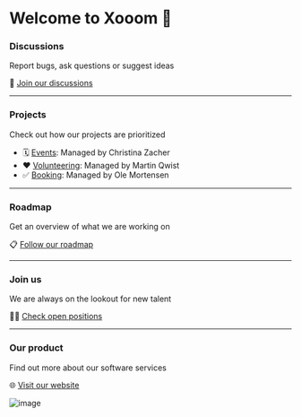 # Welcome to Xooom 👋

### Discussions
Report bugs, ask questions or suggest ideas

💬 [Join our discussions](https://github.com/orgs/xooom-community/discussions)

---

### Projects
Check out how our projects are prioritized

- 🗓️ [Events](https://github.com/orgs/xooom-community/projects/3/views/1): Managed by Christina Zacher
- ❤️ [Volunteering](https://github.com/orgs/xooom-community/projects/2): Managed by Martin Qwist
- ✅ [Booking](https://github.com/orgs/xooom-community/projects/4/views/1): Managed by Ole Mortensen

---

### Roadmap
Get an overview of what we are working on

📋 [Follow our roadmap](https://github.com/orgs/xooom-community/projects/1/views/1)

---

### Join us
We are always on the lookout for new talent

🧑‍💻 [Check open positions](https://xooom.dk/jobs)

---

### Our product
Find out more about our software services

🌐 [Visit our website](https://xooom.dk)

![image](https://github.com/xooom-community/.github/assets/11291103/1043c6b9-b20c-45a5-a241-c1d53df35b21)
